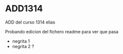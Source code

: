 ADD1314
=======

ADD del curso 1314 elias


Probando edicion del fichero readme para ver que pasa
* negrita 1
* negrita 2 ?
